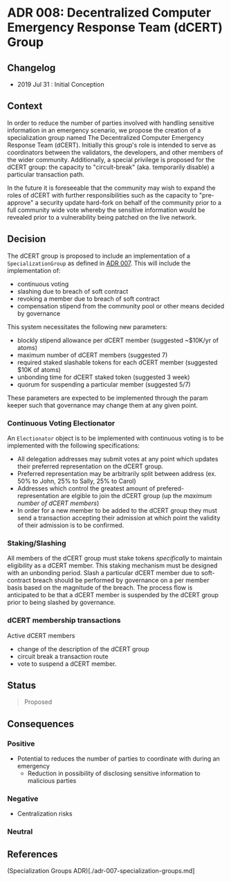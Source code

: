 # ADR 008: Decentralized Computer Emergency Response Team (dCERT) Group

## Changelog

- 2019 Jul 31 : Initial Conception

## Context

In order to reduce the number of parties involved with handling sensitive
information in an emergency scenario, we propose the creation of a
specialization group named The Decentralized Computer Emergency Response Team (dCERT).
Initially this group's role is intended to serve as coordinators between the
validators, the developers, and other members of the wider community.
Additionally, a special privilege is proposed for the dCERT group: the capacity
to "circuit-break" (aka. temporarily disable)  a particular transaction path. 

In the future it is foreseeable that the community may wish to expand
the roles of dCERT with further responsibilities such as the capacity to
"pre-approve" a security update hard-fork on behalf of the community prior to a
full community wide vote whereby the sensitive information would be revealed
prior to a vulnerability being patched on the live network.  

## Decision

The dCERT group is proposed to include an implementation of a `SpecializationGroup`
as defined in [ADR 007](./adr-007-specialization-groups.md). This will include the 
implementation of: 
 - continuous voting
 - slashing due to breach of soft contract
 - revoking a member due to breach of soft contract
 - compensation stipend from the community pool or other means decided by
   governance

This system necessitates the following new parameters: 
 - blockly stipend allowance per dCERT member (suggested ~$10K/yr of atoms)
 - maximum number of dCERT members (suggested 7) 
 - required staked slashable tokens for each dCERT member (suggested $10K of atoms)
 - unbonding time for dCERT staked token (suggested 3 week)
 - quorum for suspending a particular member (suggested 5/7) 

These parameters are expected to be implemented through the param keeper such 
that governance may change them at any given point. 

### Continuous Voting Electionator

An `Electionator` object is to be implemented with continuous voting is to be
implemented with the following specifications:
 - All delegation addresses may submit votes at any point which updates their 
   preferred representation on the dCERT group. 
 - Preferred representation may be arbitrarily split between address (ex. 50%
   to John, 25% to Sally, 25% to Carol) 
 - Addresses which control the greatest amount of prefered-representation are
   elgible to join the dCERT group (up the _maximum number of dCERT members_)
 - In order for a new member to be added to the dCERT group they must 
   send a transaction accepting their admission at which point the validity of
   their admission is to be confirmed. 

### Staking/Slashing

All members of the dCERT group must stake tokens _specifically_ to maintain
eligibility as a dCERT member. This staking mechanism must be designed with
an unbonding period. Slash a particular dCERT member due to soft-contract breach
should be performed by governance on a per member basis based on the magnitude
of the breach. The process flow is anticipated to be that a dCERT member 
is suspended by the dCERT group prior to being slashed by governance. 

### dCERT membership transactions

Active dCERT members 
 - change of the description of the dCERT group
 - circuit break a transaction route
 - vote to suspend a dCERT member. 

## Status

> Proposed

## Consequences

### Positive

 - Potential to reduces the number of parties to coordinate with during an emergency 
   - Reduction in possibility of disclosing sensitive information to malicious parties

### Negative

 - Centralization risks

### Neutral

## References
 
  (Specialization Groups ADR)[./adr-007-specialization-groups.md]

